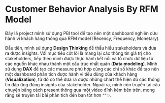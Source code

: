 # Customer Behavior Analysis By RFM Model
Đây là project mình sử dụng PBI tool để tạo nên một dashboard nghiên cứu hành vi khách hàng thông qua RFM model (Recency, Frequency, Monetary). 

Đầu tiên, mình sử dụng **Design Thinking** để thấu hiểu stakeholders và đưa ra được insights. Với mục tiêu cốt lõi là mang lại các thông tin giá trị cho stakeholders, tiếp theo mình được thực hành kết nối và tổ chức dữ liệu từ các nguồn khác nhau thành một cấu trúc nhất quán (**Data modeling**). Mình sử dụng **DAX** để tạo các measure phù hợp cùng các chỉ số khác để tạo nên một dashboard phân tích được hành vi tiêu dùng của khách hàng (**Visualization**), từ đó có thể đưa ra được những chart thể hiện đủ các thông tin đáp ứng đúng insights của stakeholder. Ngoài ra, mình còn truyền tải câu chuyện bằng cách present thông qua một video đính kèm bên trên, mong rằng sẽ truyền tải bài phân tích đến bạn tốt hơn ^^✨.
